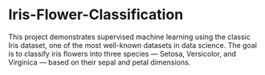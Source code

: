 # Iris-Flower-Classification
This project demonstrates supervised machine learning using the classic Iris dataset, one of the most well-known datasets in data science. The goal is to classify iris flowers into three species — Setosa, Versicolor, and Virginica — based on their sepal and petal dimensions. 
